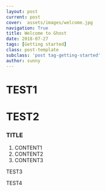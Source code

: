 ```yaml
---
layout: post
current: post
cover:  assets/images/welcome.jpg
navigation: True
title: Welcome to Ghost
date: 2018-07-27
tags: [Getting started]
class: post-template
subclass: 'post tag-getting-started'
author: sunny
---
```



TEST1
===


TEST2
=============

### TITLE
1. CONTENT1
2. CONTENT2
3. CONTENT3

TEST3

TEST4
